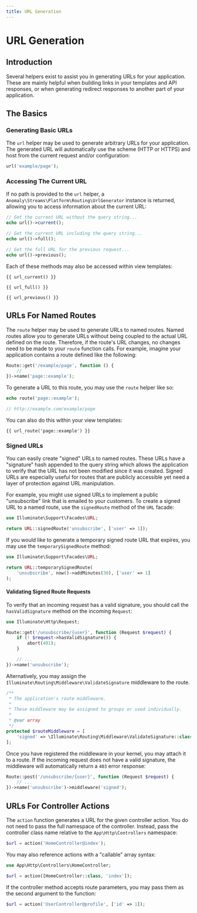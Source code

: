 ```yaml
---
title: URL Generation
---
```


# URL Generation

<div class="documentation__toc"></div>

## Introduction

Several helpers exist to assist you in generating URLs for your application. These are mainly helpful when building links in your templates and API responses, or when generating redirect responses to another part of your application.

## The Basics

### Generating Basic URLs

The `url` helper may be used to generate arbitrary URLs for your application. The generated URL will automatically use the scheme (HTTP or HTTPS) and host from the current request and/or configuration:

```php
url('example/page');
```

### Accessing The Current URL

If no path is provided to the `url` helper, a `Anomaly\Streams\Platform\Routing\UrlGenerator` instance is returned, allowing you to access information about the current URL:

```php
// Get the current URL without the query string...
echo url()->current();

// Get the current URL including the query string...
echo url()->full();

// Get the full URL for the previous request...
echo url()->previous();
```

Each of these methods may also be accessed within view templates:

```twig
{{ url_current() }}
    
{{ url_full() }}

{{ url_previous() }}
```

## URLs For Named Routes

The `route` helper may be used to generate URLs to named routes. Named routes allow you to generate URLs without being coupled to the actual URL defined on the route. Therefore, if the route's URL changes, no changes need to be made to your `route` function calls. For example, imagine your application contains a route defined like the following:

```php
Route::get('/example/page', function () {
    //
})->name('page::example');
```

To generate a URL to this route, you may use the `route` helper like so:

```php
echo route('page::example');

// http://example.com/example/page
```

You can also do this within your view templates:

```twig
{{ url_route('page::example') }}
```

### Signed URLs

You can easily create "signed" URLs to named routes. These URLs have a "signature" hash appended to the query string which allows the application to verify that the URL has not been modified since it was created. Signed URLs are especially useful for routes that are publicly accessible yet need a layer of protection against URL manipulation.

For example, you might use signed URLs to implement a public "unsubscribe" link that is emailed to your customers. To create a signed URL to a named route, use the `signedRoute` method of the `URL` facade:

```php
use Illuminate\Support\Facades\URL;

return URL::signedRoute('unsubscribe', ['user' => 1]);
```

If you would like to generate a temporary signed route URL that expires, you may use the `temporarySignedRoute` method:

```php
use Illuminate\Support\Facades\URL;

return URL::temporarySignedRoute(
    'unsubscribe', now()->addMinutes(30), ['user' => 1]
);
```

#### Validating Signed Route Requests

To verify that an incoming request has a valid signature, you should call the `hasValidSignature` method on the incoming `Request`:

```php
use Illuminate\Http\Request;

Route::get('/unsubscribe/{user}', function (Request $request) {
    if (! $request->hasValidSignature()) {
        abort(401);
    }

    // ...
})->name('unsubscribe');
```

Alternatively, you may assign the `Illuminate\Routing\Middleware\ValidateSignature` middleware to the route.

```php
/**
 * The application's route middleware.
 *
 * These middleware may be assigned to groups or used individually.
 *
 * @var array
 */
protected $routeMiddleware = [
    'signed' => \Illuminate\Routing\Middleware\ValidateSignature::class,
];
```

Once you have registered the middleware in your kernel, you may attach it to a route. If the incoming request does not have a valid signature, the middleware will automatically return a `403` error response:

```php
Route::post('/unsubscribe/{user}', function (Request $request) {
    // ...
})->name('unsubscribe')->middleware('signed');
```

## URLs For Controller Actions

The `action` function generates a URL for the given controller action. You do not need to pass the full namespace of the controller. Instead, pass the controller class name relative to the `App\Http\Controllers` namespace:

```php
$url = action('HomeController@index');
```

You may also reference actions with a "callable" array syntax:

```php
use App\Http\Controllers\HomeController;

$url = action([HomeController::class, 'index']);
```

If the controller method accepts route parameters, you may pass them as the second argument to the function:

```php
$url = action('UserController@profile', ['id' => 1]);
```
